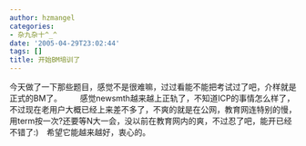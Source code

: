 ```yaml
---
author: hzmangel
categories:
- 杂九杂十^_^
date: '2005-04-29T23:02:44'
tags: []
title: 开始BM培训了
---
```

今天做了一下那些题目，感觉不是很难嘛，过过看能不能把考试过了吧，介样就是正式的BM了。
　　感觉newsmth越来越上正轨了，不知道ICP的事情怎么样了，不过现在老用户大概已经上来差不多了，不爽的就是在公网，教育网连特别的慢，用term按一次?还要等N大一会，没以前在教育网内的爽，不过忍了吧，能开已经不错了:)　希望它能越来越好，衷心的。